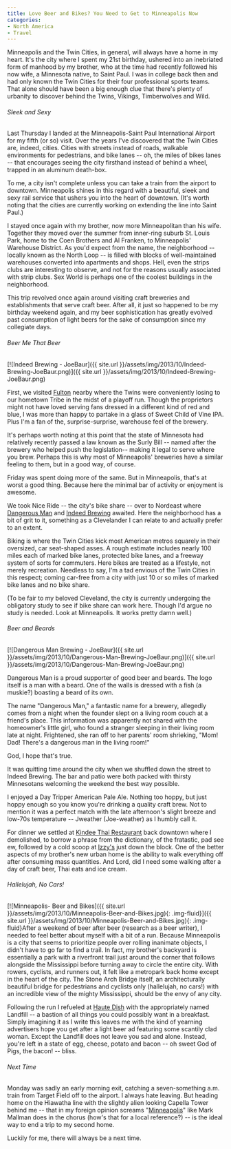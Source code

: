```yaml
---
title: Love Beer and Bikes? You Need to Get to Minneapolis Now
categories:
- North America
- Travel
---
```


Minneapolis and the Twin Cities, in general, will always have a home in my heart. It's the city where I spent my 21st birthday, ushered into an inebriated form of manhood by my brother, who at the time had recently followed his now wife, a Minnesota native, to Saint Paul. I was in college back then and had only known the Twin Cities for their four professional sports teams. That alone should have been a big enough clue that there's plenty of urbanity to discover behind the Twins, Vikings, Timberwolves and Wild.<!-- more -->

###### Sleek and Sexy

Last Thursday I landed at the Minneapolis-Saint Paul International Airport for my fifth (or so) visit. Over the years I've discovered that the Twin Cities are, indeed, cities. Cities with streets instead of roads, walkable environments for pedestrians, and bike lanes -- oh, the miles of bikes lanes -- that encourages seeing the city firsthand instead of behind a wheel, trapped in an aluminum death-box.

To me, a city isn't complete unless you can take a train from the airport to downtown. Minneapolis shines in this regard with a beautiful, sleek and sexy rail service that ushers you into the heart of downtown. (It's worth noting that the cities are currently working on extending the line into Saint Paul.)

I stayed once again with my brother, now more Minneapolitan than his wife. Together they moved over the summer from inner-ring suburb St. Louis Park, home to the Coen Brothers and Al Franken, to Minneapolis' Warehouse District. As you'd expect from the name, the neighborhood -- locally known as the North Loop -- is filled with blocks of well-maintained warehouses converted into apartments and shops. Hell, even the strips clubs are interesting to observe, and not for the reasons usually associated with strip clubs. Sex World is perhaps one of the coolest buildings in the neighborhood.

This trip revolved once again around visiting craft breweries and establishments that serve craft beer. After all, it just so happened to be my birthday weekend again, and my beer sophistication has greatly evolved past consumption of light beers for the sake of consumption since my collegiate days.

###### Beer Me That Beer

[![Indeed Brewing - JoeBaur]({{ site.url }}/assets/img/2013/10/Indeed-Brewing-JoeBaur.png)]({{ site.url }}/assets/img/2013/10/Indeed-Brewing-JoeBaur.png)

First, we visited [Fulton](http://fultonbeer.com/) nearby where the Twins were conveniently losing to our hometown Tribe in the midst of a playoff run. Though the proprietors might not have loved serving fans dressed in a different kind of red and blue, I was more than happy to partake in a glass of Sweet Child of Vine IPA. Plus I'm a fan of the, surprise-surprise, warehouse feel of the brewery.

It's perhaps worth noting at this point that the state of Minnesota had relatively recently passed a law known as the Surly Bill -- named after the brewery who helped push the legislation-- making it legal to serve where you brew. Perhaps this is why most of Minneapolis' breweries have a similar feeling to them, but in a good way, of course.

Friday was spent doing more of the same. But in Minneapolis, that's at worst a good thing. Because here the minimal bar of activity or enjoyment is awesome.

We took Nice Ride -- the city's bike share -- over to Nordeast where [Dangerous Man](http://dangerousmanbrewing.com/) and [Indeed Brewing](http://www.indeedbrewing.com/) awaited. Here the neighborhood has a bit of grit to it, something as a Clevelander I can relate to and actually prefer to an extent.

Biking is where the Twin Cities kick most American metros squarely in their oversized, car seat-shaped asses. A rough estimate includes nearly 100 miles each of marked bike lanes, protected bike lanes, and a freeway system of sorts for commuters. Here bikes are treated as a lifestyle, not merely recreation. Needless to say, I'm a tad envious of the Twin Cities in this respect; coming car-free from a city with just 10 or so miles of marked bike lanes and no bike share.

(To be fair to my beloved Cleveland, the city is currently undergoing the obligatory study to see if bike share can work here. Though I'd argue no study is needed. Look at Minneapolis. It works pretty damn well.)

###### Beer and Beards

[![Dangerous Man Brewing - JoeBaur]({{ site.url }}/assets/img/2013/10/Dangerous-Man-Brewing-JoeBaur.png)]({{ site.url }}/assets/img/2013/10/Dangerous-Man-Brewing-JoeBaur.png)

Dangerous Man is a proud supporter of good beer and beards. The logo itself is a man with a beard. One of the walls is dressed with a fish (a muskie?) boasting a beard of its own.

The name "Dangerous Man," a fantastic name for a brewery, allegedly comes from a night when the founder slept on a living room couch at a friend's place. This information was apparently not shared with the homeowner's little girl, who found a stranger sleeping in their living room late at night. Frightened, she ran off to her parents' room shrieking, "Mom! Dad! There's a dangerous man in the living room!"

God, I hope that's true.

It was quitting time around the city when we shuffled down the street to Indeed Brewing. The bar and patio were both packed with thirsty Minnesotans welcoming the weekend the best way possible.

I enjoyed a Day Tripper American Pale Ale. Nothing too hoppy, but just hoppy enough so you know you're drinking a quality craft brew. Not to mention it was a perfect match with the late afternoon's slight breeze and low-70s temperature -- Jweather (Joe-weather) as I humbly call it.

For dinner we settled at [Kindee Thai Restaurant](http://www.thairestaurant-minneapolis.com) back downtown where I demolished, to borrow a phrase from the dictionary, of the fratastic, pad see ew, followed by a cold scoop at [Izzy's](https://izzysicecream.com/) just down the block. One of the better aspects of my brother's new urban home is the ability to walk everything off after consuming mass quantities. And Lord, did I need some walking after a day of craft beer, Thai eats and ice cream.

###### Hallelujah, No Cars!

[![Minneapolis- Beer and Bikes]({{ site.url }}/assets/img/2013/10/Minneapolis-Beer-and-Bikes.jpg){: .img-fluid}]({{ site.url }}/assets/img/2013/10/Minneapolis-Beer-and-Bikes.jpg){: .img-fluid}After a weekend of beer after beer (research as a beer writer), I needed to feel better about myself with a bit of a run. Because Minneapolis is a city that seems to prioritize people over rolling inanimate objects, I didn't have to go far to find a trail. In fact, my brother's backyard is essentially a park with a riverfront trail just around the corner that follows alongside the Mississippi before turning away to circle the entire city. With rowers, cyclists, and runners out, it felt like a metropark back home except in the heart of the city. The Stone Arch Bridge itself, an architecturally beautiful bridge for pedestrians and cyclists only (hallelujah, no cars!) with an incredible view of the mighty Mississippi, should be the envy of any city.

Following the run I refueled at [Haute Dish](http://hatue-dish.com) with the appropriately named Landfill -- a bastion of all things you could possibly want in a breakfast. Simply imagining it as I write this leaves me with the kind of yearning advertisers hope you get after a light beer ad featuring some scantily clad woman. Except the Landfill does not leave you sad and alone. Instead, you're left in a state of egg, cheese, potato and bacon -- oh sweet God of Pigs, the bacon! -- bliss.

###### Next Time

Monday was sadly an early morning exit, catching a seven-something a.m. train from Target Field off to the airport. I always hate leaving. But heading home on the Hiawatha line with the slightly alien looking Capella Tower behind me -- that in my foreign opinion screams "[Minneapolis](http://www.youtube.com/watch?v=0YE1JtoUgLA)" like Mark Mallman does in the chorus (how's that for a local reference?) -- is the ideal way to end a trip to my second home.

Luckily for me, there will always be a next time.
